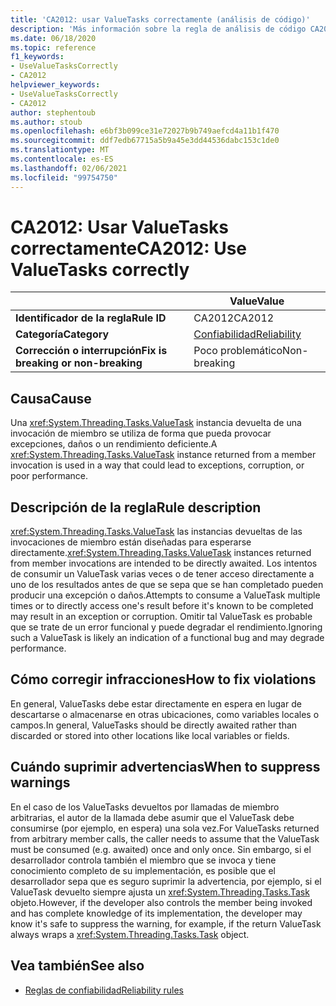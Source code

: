 ```yaml
---
title: 'CA2012: usar ValueTasks correctamente (análisis de código)'
description: 'Más información sobre la regla de análisis de código CA2012: uso de ValueTasks correctamente'
ms.date: 06/18/2020
ms.topic: reference
f1_keywords:
- UseValueTasksCorrectly
- CA2012
helpviewer_keywords:
- UseValueTasksCorrectly
- CA2012
author: stephentoub
ms.author: stoub
ms.openlocfilehash: e6bf3b099ce31e72027b9b749aefcd4a11b1f470
ms.sourcegitcommit: ddf7edb67715a5b9a45e3dd44536dabc153c1de0
ms.translationtype: MT
ms.contentlocale: es-ES
ms.lasthandoff: 02/06/2021
ms.locfileid: "99754750"
---
```

# <a name="ca2012-use-valuetasks-correctly"></a><span data-ttu-id="5b39f-103">CA2012: Usar ValueTasks correctamente</span><span class="sxs-lookup"><span data-stu-id="5b39f-103">CA2012: Use ValueTasks correctly</span></span>

| | <span data-ttu-id="5b39f-104">Value</span><span class="sxs-lookup"><span data-stu-id="5b39f-104">Value</span></span> |
|-|-|
| <span data-ttu-id="5b39f-105">**Identificador de la regla**</span><span class="sxs-lookup"><span data-stu-id="5b39f-105">**Rule ID**</span></span> |<span data-ttu-id="5b39f-106">CA2012</span><span class="sxs-lookup"><span data-stu-id="5b39f-106">CA2012</span></span>|
| <span data-ttu-id="5b39f-107">**Categoría**</span><span class="sxs-lookup"><span data-stu-id="5b39f-107">**Category**</span></span> |[<span data-ttu-id="5b39f-108">Confiabilidad</span><span class="sxs-lookup"><span data-stu-id="5b39f-108">Reliability</span></span>](reliability-warnings.md)|
| <span data-ttu-id="5b39f-109">**Corrección o interrupción**</span><span class="sxs-lookup"><span data-stu-id="5b39f-109">**Fix is breaking or non-breaking**</span></span> |<span data-ttu-id="5b39f-110">Poco problemático</span><span class="sxs-lookup"><span data-stu-id="5b39f-110">Non-breaking</span></span>|

## <a name="cause"></a><span data-ttu-id="5b39f-111">Causa</span><span class="sxs-lookup"><span data-stu-id="5b39f-111">Cause</span></span>

<span data-ttu-id="5b39f-112">Una <xref:System.Threading.Tasks.ValueTask> instancia devuelta de una invocación de miembro se utiliza de forma que pueda provocar excepciones, daños o un rendimiento deficiente.</span><span class="sxs-lookup"><span data-stu-id="5b39f-112">A <xref:System.Threading.Tasks.ValueTask> instance returned from a member invocation is used in a way that could lead to exceptions, corruption, or poor performance.</span></span>

## <a name="rule-description"></a><span data-ttu-id="5b39f-113">Descripción de la regla</span><span class="sxs-lookup"><span data-stu-id="5b39f-113">Rule description</span></span>

<span data-ttu-id="5b39f-114"><xref:System.Threading.Tasks.ValueTask> las instancias devueltas de las invocaciones de miembro están diseñadas para esperarse directamente.</span><span class="sxs-lookup"><span data-stu-id="5b39f-114"><xref:System.Threading.Tasks.ValueTask> instances returned from member invocations are intended to be directly awaited.</span></span>  <span data-ttu-id="5b39f-115">Los intentos de consumir un ValueTask varias veces o de tener acceso directamente a uno de los resultados antes de que se sepa que se han completado pueden producir una excepción o daños.</span><span class="sxs-lookup"><span data-stu-id="5b39f-115">Attempts to consume a ValueTask multiple times or to directly access one's result before it's known to be completed may result in an exception or corruption.</span></span>  <span data-ttu-id="5b39f-116">Omitir tal ValueTask es probable que se trate de un error funcional y puede degradar el rendimiento.</span><span class="sxs-lookup"><span data-stu-id="5b39f-116">Ignoring such a ValueTask is likely an indication of a functional bug and may degrade performance.</span></span>

## <a name="how-to-fix-violations"></a><span data-ttu-id="5b39f-117">Cómo corregir infracciones</span><span class="sxs-lookup"><span data-stu-id="5b39f-117">How to fix violations</span></span>

<span data-ttu-id="5b39f-118">En general, ValueTasks debe estar directamente en espera en lugar de descartarse o almacenarse en otras ubicaciones, como variables locales o campos.</span><span class="sxs-lookup"><span data-stu-id="5b39f-118">In general, ValueTasks should be directly awaited rather than discarded or stored into other locations like local variables or fields.</span></span>

## <a name="when-to-suppress-warnings"></a><span data-ttu-id="5b39f-119">Cuándo suprimir advertencias</span><span class="sxs-lookup"><span data-stu-id="5b39f-119">When to suppress warnings</span></span>

<span data-ttu-id="5b39f-120">En el caso de los ValueTasks devueltos por llamadas de miembro arbitrarias, el autor de la llamada debe asumir que el ValueTask debe consumirse (por ejemplo, en espera) una sola vez.</span><span class="sxs-lookup"><span data-stu-id="5b39f-120">For ValueTasks returned from arbitrary member calls, the caller needs to assume that the ValueTask must be consumed (e.g. awaited) once and only once.</span></span>  <span data-ttu-id="5b39f-121">Sin embargo, si el desarrollador controla también el miembro que se invoca y tiene conocimiento completo de su implementación, es posible que el desarrollador sepa que es seguro suprimir la advertencia, por ejemplo, si el ValueTask devuelto siempre ajusta un <xref:System.Threading.Tasks.Task> objeto.</span><span class="sxs-lookup"><span data-stu-id="5b39f-121">However, if the developer also controls the member being invoked and has complete knowledge of its implementation, the developer may know it's safe to suppress the warning, for example, if the return ValueTask always wraps a <xref:System.Threading.Tasks.Task> object.</span></span>

## <a name="see-also"></a><span data-ttu-id="5b39f-122">Vea también</span><span class="sxs-lookup"><span data-stu-id="5b39f-122">See also</span></span>

- [<span data-ttu-id="5b39f-123">Reglas de confiabilidad</span><span class="sxs-lookup"><span data-stu-id="5b39f-123">Reliability rules</span></span>](reliability-warnings.md)
